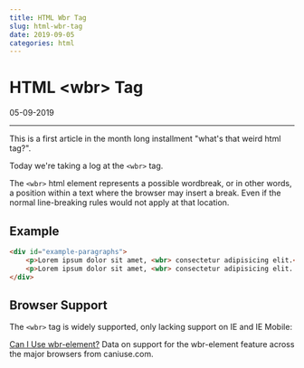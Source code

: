 ```yaml
---
title: HTML Wbr Tag
slug: html-wbr-tag
date: 2019-09-05
categories: html
---
```


# HTML &lt;wbr&gt; Tag
<p class='timestamp'><time datetime='05-09-2019'>05-09-2019</time></p>
<hr>

This is a first article in the month long installment "what's that weird html tag?".

Today we're taking a log at the `<wbr>` tag.

The `<wbr>` html element represents a possible wordbreak, or in other words,<wbr> 
a position within a text where the browser may insert a break. <wbr>
Even if the normal line-breaking rules would not apply at that location.

## Example
``` html
<div id="example-paragraphs">
    <p>Lorem ipsum dolor sit amet, <wbr> consectetur adipisicing elit.</p>
    <p>Lorem ipsum dolor sit amet, <wbr> consectetur adipisicing elit. <wbr>Alias aspernatur blanditiis consectetur, <wbr> eaque ex sequi tenetur unde. <wbr> Accusamus molestiae nobis quasi quibusdam reprehenderit? <wbr> Amet error exercitationem incidunt natus saepe tempore!</p>
</div>
```

## Browser Support
The `<wbr>` tag is widely supported, only lacking support on IE and IE Mobile:
<p class="ciu_embed" data-feature="wbr-element" data-periods="future_1,current,past_1,past_2" data-accessible-colours="false">
<a href="http://caniuse.com/#feat=wbr-element">Can I Use wbr-element?</a> Data on support for the wbr-element feature across the major browsers from caniuse.com.
</p>
<script src="https://cdn.jsdelivr.net/gh/ireade/caniuse-embed/caniuse-embed.min.js"></script>

